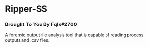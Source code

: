 # Ripper-SS
### Brought To You By Fqlx#2760
A forensic output file analysis tool that is capable of reading process outputs and .csv files.
